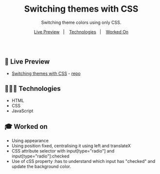 <h1 align="center"> Switching themes with CSS </h1>

<p align="center">
  Switching theme colors using only CSS.
</p>

<p align="center">
  <a href="#-live-preview">Live Preview</a>&nbsp;&nbsp;&nbsp;|&nbsp;&nbsp;&nbsp;
  <a href="#-technologies">Technologies</a>&nbsp;&nbsp;&nbsp;|&nbsp;&nbsp;&nbsp;
  <a href="#-worked-on">Worked On</a>
</p>

<br/>

<br/>

## 📝 Live Preview 

- [Switching themes with CSS](https://dmm.studio/github/rocketseat/events/youtube/switching-themes-css-only/) - [repo](https://github.com/diegommagno/rocketseat/tree/main/events/youtube/switching-themes-css-only/)

## 🧑🏻‍💻 Technologies

- HTML
- CSS
- JavaScript

## 🎓 Worked on

- Using appearance
- Using position fixed, centralising it using left and translateX
- CSS attribute selector with input[type="radio"] and input[type="radio"]:checked
- Use of cSS property :has to understand which input has "checked" and update the background color.
